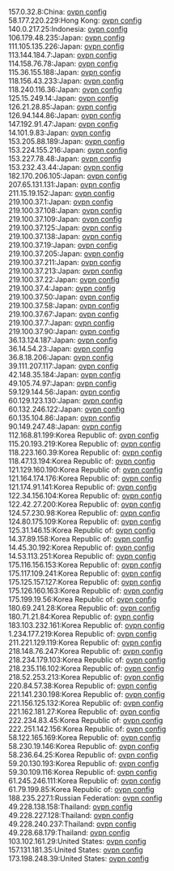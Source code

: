 157.0.32.8:China: [ovpn config](vpn/157_0_32_8.ovpn)  
58.177.220.229:Hong Kong: [ovpn config](vpn/58_177_220_229.ovpn)  
140.0.217.25:Indonesia: [ovpn config](vpn/140_0_217_25.ovpn)  
106.179.48.235:Japan: [ovpn config](vpn/106_179_48_235.ovpn)  
111.105.135.226:Japan: [ovpn config](vpn/111_105_135_226.ovpn)  
113.144.184.7:Japan: [ovpn config](vpn/113_144_184_7.ovpn)  
114.158.76.78:Japan: [ovpn config](vpn/114_158_76_78.ovpn)  
115.36.155.188:Japan: [ovpn config](vpn/115_36_155_188.ovpn)  
118.156.43.233:Japan: [ovpn config](vpn/118_156_43_233.ovpn)  
118.240.116.36:Japan: [ovpn config](vpn/118_240_116_36.ovpn)  
125.15.249.14:Japan: [ovpn config](vpn/125_15_249_14.ovpn)  
126.21.28.85:Japan: [ovpn config](vpn/126_21_28_85.ovpn)  
126.94.144.86:Japan: [ovpn config](vpn/126_94_144_86.ovpn)  
147.192.91.47:Japan: [ovpn config](vpn/147_192_91_47.ovpn)  
14.101.9.83:Japan: [ovpn config](vpn/14_101_9_83.ovpn)  
153.205.88.189:Japan: [ovpn config](vpn/153_205_88_189.ovpn)  
153.224.155.216:Japan: [ovpn config](vpn/153_224_155_216.ovpn)  
153.227.78.48:Japan: [ovpn config](vpn/153_227_78_48.ovpn)  
153.232.43.44:Japan: [ovpn config](vpn/153_232_43_44.ovpn)  
182.170.206.105:Japan: [ovpn config](vpn/182_170_206_105.ovpn)  
207.65.131.131:Japan: [ovpn config](vpn/207_65_131_131.ovpn)  
211.15.19.152:Japan: [ovpn config](vpn/211_15_19_152.ovpn)  
219.100.37.1:Japan: [ovpn config](vpn/219_100_37_1.ovpn)  
219.100.37.108:Japan: [ovpn config](vpn/219_100_37_108.ovpn)  
219.100.37.109:Japan: [ovpn config](vpn/219_100_37_109.ovpn)  
219.100.37.125:Japan: [ovpn config](vpn/219_100_37_125.ovpn)  
219.100.37.138:Japan: [ovpn config](vpn/219_100_37_138.ovpn)  
219.100.37.19:Japan: [ovpn config](vpn/219_100_37_19.ovpn)  
219.100.37.205:Japan: [ovpn config](vpn/219_100_37_205.ovpn)  
219.100.37.211:Japan: [ovpn config](vpn/219_100_37_211.ovpn)  
219.100.37.213:Japan: [ovpn config](vpn/219_100_37_213.ovpn)  
219.100.37.22:Japan: [ovpn config](vpn/219_100_37_22.ovpn)  
219.100.37.4:Japan: [ovpn config](vpn/219_100_37_4.ovpn)  
219.100.37.50:Japan: [ovpn config](vpn/219_100_37_50.ovpn)  
219.100.37.58:Japan: [ovpn config](vpn/219_100_37_58.ovpn)  
219.100.37.67:Japan: [ovpn config](vpn/219_100_37_67.ovpn)  
219.100.37.7:Japan: [ovpn config](vpn/219_100_37_7.ovpn)  
219.100.37.90:Japan: [ovpn config](vpn/219_100_37_90.ovpn)  
36.13.124.187:Japan: [ovpn config](vpn/36_13_124_187.ovpn)  
36.14.54.23:Japan: [ovpn config](vpn/36_14_54_23.ovpn)  
36.8.18.206:Japan: [ovpn config](vpn/36_8_18_206.ovpn)  
39.111.207.117:Japan: [ovpn config](vpn/39_111_207_117.ovpn)  
42.148.35.184:Japan: [ovpn config](vpn/42_148_35_184.ovpn)  
49.105.74.97:Japan: [ovpn config](vpn/49_105_74_97.ovpn)  
59.129.144.56:Japan: [ovpn config](vpn/59_129_144_56.ovpn)  
60.129.123.130:Japan: [ovpn config](vpn/60_129_123_130.ovpn)  
60.132.246.122:Japan: [ovpn config](vpn/60_132_246_122.ovpn)  
60.135.104.86:Japan: [ovpn config](vpn/60_135_104_86.ovpn)  
90.149.247.48:Japan: [ovpn config](vpn/90_149_247_48.ovpn)  
112.168.81.199:Korea Republic of: [ovpn config](vpn/112_168_81_199.ovpn)  
115.20.193.219:Korea Republic of: [ovpn config](vpn/115_20_193_219.ovpn)  
118.223.160.39:Korea Republic of: [ovpn config](vpn/118_223_160_39.ovpn)  
118.47.13.194:Korea Republic of: [ovpn config](vpn/118_47_13_194.ovpn)  
121.129.160.190:Korea Republic of: [ovpn config](vpn/121_129_160_190.ovpn)  
121.164.174.176:Korea Republic of: [ovpn config](vpn/121_164_174_176.ovpn)  
121.174.91.141:Korea Republic of: [ovpn config](vpn/121_174_91_141.ovpn)  
122.34.156.104:Korea Republic of: [ovpn config](vpn/122_34_156_104.ovpn)  
122.42.27.200:Korea Republic of: [ovpn config](vpn/122_42_27_200.ovpn)  
124.57.230.98:Korea Republic of: [ovpn config](vpn/124_57_230_98.ovpn)  
124.80.175.109:Korea Republic of: [ovpn config](vpn/124_80_175_109.ovpn)  
125.31.146.15:Korea Republic of: [ovpn config](vpn/125_31_146_15.ovpn)  
14.37.89.158:Korea Republic of: [ovpn config](vpn/14_37_89_158.ovpn)  
14.45.30.192:Korea Republic of: [ovpn config](vpn/14_45_30_192.ovpn)  
14.53.113.251:Korea Republic of: [ovpn config](vpn/14_53_113_251.ovpn)  
175.116.156.153:Korea Republic of: [ovpn config](vpn/175_116_156_153.ovpn)  
175.117.109.241:Korea Republic of: [ovpn config](vpn/175_117_109_241.ovpn)  
175.125.157.127:Korea Republic of: [ovpn config](vpn/175_125_157_127.ovpn)  
175.126.160.163:Korea Republic of: [ovpn config](vpn/175_126_160_163.ovpn)  
175.199.19.56:Korea Republic of: [ovpn config](vpn/175_199_19_56.ovpn)  
180.69.241.28:Korea Republic of: [ovpn config](vpn/180_69_241_28.ovpn)  
180.71.21.84:Korea Republic of: [ovpn config](vpn/180_71_21_84.ovpn)  
183.103.232.161:Korea Republic of: [ovpn config](vpn/183_103_232_161.ovpn)  
1.234.177.219:Korea Republic of: [ovpn config](vpn/1_234_177_219.ovpn)  
211.221.129.119:Korea Republic of: [ovpn config](vpn/211_221_129_119.ovpn)  
218.148.76.247:Korea Republic of: [ovpn config](vpn/218_148_76_247.ovpn)  
218.234.179.103:Korea Republic of: [ovpn config](vpn/218_234_179_103.ovpn)  
218.235.116.102:Korea Republic of: [ovpn config](vpn/218_235_116_102.ovpn)  
218.52.253.213:Korea Republic of: [ovpn config](vpn/218_52_253_213.ovpn)  
220.84.57.38:Korea Republic of: [ovpn config](vpn/220_84_57_38.ovpn)  
221.141.230.198:Korea Republic of: [ovpn config](vpn/221_141_230_198.ovpn)  
221.156.125.132:Korea Republic of: [ovpn config](vpn/221_156_125_132.ovpn)  
221.162.181.27:Korea Republic of: [ovpn config](vpn/221_162_181_27.ovpn)  
222.234.83.45:Korea Republic of: [ovpn config](vpn/222_234_83_45.ovpn)  
222.251.142.156:Korea Republic of: [ovpn config](vpn/222_251_142_156.ovpn)  
58.122.165.169:Korea Republic of: [ovpn config](vpn/58_122_165_169.ovpn)  
58.230.19.146:Korea Republic of: [ovpn config](vpn/58_230_19_146.ovpn)  
58.236.64.25:Korea Republic of: [ovpn config](vpn/58_236_64_25.ovpn)  
59.20.130.193:Korea Republic of: [ovpn config](vpn/59_20_130_193.ovpn)  
59.30.109.116:Korea Republic of: [ovpn config](vpn/59_30_109_116.ovpn)  
61.245.246.111:Korea Republic of: [ovpn config](vpn/61_245_246_111.ovpn)  
61.79.199.85:Korea Republic of: [ovpn config](vpn/61_79_199_85.ovpn)  
188.235.227.1:Russian Federation: [ovpn config](vpn/188_235_227_1.ovpn)  
49.228.138.158:Thailand: [ovpn config](vpn/49_228_138_158.ovpn)  
49.228.227.128:Thailand: [ovpn config](vpn/49_228_227_128.ovpn)  
49.228.240.237:Thailand: [ovpn config](vpn/49_228_240_237.ovpn)  
49.228.68.179:Thailand: [ovpn config](vpn/49_228_68_179.ovpn)  
103.102.161.29:United States: [ovpn config](vpn/103_102_161_29.ovpn)  
157.131.181.35:United States: [ovpn config](vpn/157_131_181_35.ovpn)  
173.198.248.39:United States: [ovpn config](vpn/173_198_248_39.ovpn)  
